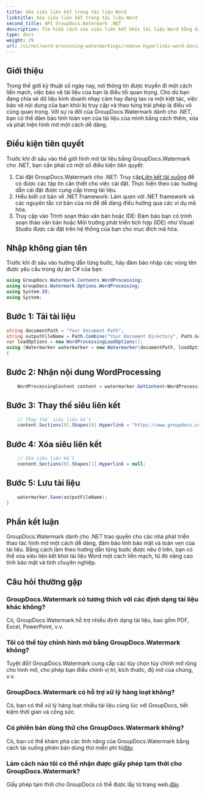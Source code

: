 ```yaml
---
title: Xóa siêu liên kết trong tài liệu Word
linktitle: Xóa siêu liên kết trong tài liệu Word
second_title: API GroupDocs.Watermark .NET
description: Tìm hiểu cách xóa siêu liên kết khỏi tài liệu Word bằng GroupDocs.Watermark cho .NET. Tăng cường bảo mật tài liệu một cách dễ dàng.
type: docs
weight: 29
url: /vi/net/word-processing-watermarkings/remove-hyperlinks-word-docs/
---
```

## Giới thiệu
Trong thế giới kỹ thuật số ngày nay, nơi thông tin được truyền đi một cách liền mạch, việc bảo vệ tài liệu của bạn là điều tối quan trọng. Cho dù bạn đang chia sẻ dữ liệu kinh doanh nhạy cảm hay đang tạo ra một kiệt tác, việc bảo vệ nội dung của bạn khỏi bị truy cập và thao túng trái phép là điều vô cùng quan trọng. Với sự ra đời của GroupDocs.Watermark dành cho .NET, bạn có thể đảm bảo tính toàn vẹn của tài liệu của mình bằng cách thêm, xóa và phát hiện hình mờ một cách dễ dàng.
## Điều kiện tiên quyết
Trước khi đi sâu vào thế giới hình mờ tài liệu bằng GroupDocs.Watermark cho .NET, bạn cần phải có một số điều kiện tiên quyết:
1.  Cài đặt GroupDocs.Watermark cho .NET: Truy cập[Liên kết tải xuống](https://releases.groupdocs.com/Watermark/net/) để có được các tập tin cần thiết cho việc cài đặt. Thực hiện theo các hướng dẫn cài đặt được cung cấp trong tài liệu.
2. Hiểu biết cơ bản về .NET Framework: Làm quen với .NET framework và các nguyên tắc cơ bản của nó để dễ dàng điều hướng qua các ví dụ mã hóa.
3. Truy cập vào Trình soạn thảo văn bản hoặc IDE: Đảm bảo bạn có trình soạn thảo văn bản hoặc Môi trường phát triển tích hợp (IDE) như Visual Studio được cài đặt trên hệ thống của bạn cho mục đích mã hóa.

## Nhập không gian tên
Trước khi đi sâu vào hướng dẫn từng bước, hãy đảm bảo nhập các vùng tên được yêu cầu trong dự án C# của bạn:
```csharp
using GroupDocs.Watermark.Contents.WordProcessing;
using GroupDocs.Watermark.Options.WordProcessing;
using System.IO;
using System;
```
## Bước 1: Tải tài liệu
```csharp
string documentPath = "Your Document Path";
string outputFileName = Path.Combine("Your Document Directory", Path.GetFileName(documentPath));
var loadOptions = new WordProcessingLoadOptions();
using (Watermarker watermarker = new Watermarker(documentPath, loadOptions))
{
```
## Bước 2: Nhận nội dung WordProcessing
```csharp
    WordProcessingContent content = watermarker.GetContent<WordProcessingContent>();
```
## Bước 3: Thay thế siêu liên kết
```csharp
    // Thay thế siêu liên kết
    content.Sections[0].Shapes[0].Hyperlink = "https://www.groupdocs.com/”;
```
## Bước 4: Xóa siêu liên kết
```csharp
    // Xóa siêu liên kết
    content.Sections[0].Shapes[1].Hyperlink = null;
```
## Bước 5: Lưu tài liệu
```csharp
    watermarker.Save(outputFileName);
}
```

## Phần kết luận
GroupDocs.Watermark dành cho .NET trao quyền cho các nhà phát triển thao tác hình mờ một cách dễ dàng, đảm bảo tính bảo mật và toàn vẹn của tài liệu. Bằng cách làm theo hướng dẫn từng bước được nêu ở trên, bạn có thể xóa siêu liên kết khỏi tài liệu Word một cách liền mạch, từ đó nâng cao tính bảo mật và tính chuyên nghiệp.
## Câu hỏi thường gặp
### GroupDocs.Watermark có tương thích với các định dạng tài liệu khác không?
Có, GroupDocs.Watermark hỗ trợ nhiều định dạng tài liệu, bao gồm PDF, Excel, PowerPoint, v.v.
### Tôi có thể tùy chỉnh hình mờ bằng GroupDocs.Watermark không?
Tuyệt đối! GroupDocs.Watermark cung cấp các tùy chọn tùy chỉnh mở rộng cho hình mờ, cho phép bạn điều chỉnh vị trí, kích thước, độ mờ của chúng, v.v.
### GroupDocs.Watermark có hỗ trợ xử lý hàng loạt không?
Có, bạn có thể xử lý hàng loạt nhiều tài liệu cùng lúc với GroupDocs, tiết kiệm thời gian và công sức.
### Có phiên bản dùng thử cho GroupDocs.Watermark không?
 Có, bạn có thể khám phá các tính năng của GroupDocs.Watermark bằng cách tải xuống phiên bản dùng thử miễn phí từ[đây](https://releases.groupdocs.com/).
### Làm cách nào tôi có thể nhận được giấy phép tạm thời cho GroupDocs.Watermark?
 Giấy phép tạm thời cho GroupDocs có thể được lấy từ trang web.[đây](https://purchase.groupdocs.com/temporary-license/).